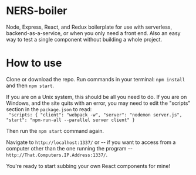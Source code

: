 # NERS-boiler
Node, Express, React, and Redux boilerplate for use with serverless, backend-as-a-service, or when you only need a front end. Also an easy way to test a single component without building a whole project.

# How to use
Clone or download the repo. Run commands in your terminal: `npm install` and then `npm start`.

If you are on a Unix system, this should be all you need to do. If you are on Windows, and the site quits with an error, you may need to edit the "scripts" section in the `package.json` to read:  
  ` "scripts: {
      "client": "webpack -w",
      "server": "nodemon server.js",
      "start": "npm-run-all --parallel server client"
     }`
     
Then run the `npm start` command again.

Navigate to `http://localhost:1337/` or -- if you want to access from a computer other than the one running the program -- `http://That.Computers.IP.Address:1337/`.

You're ready to start subbing your own React components for mine!
